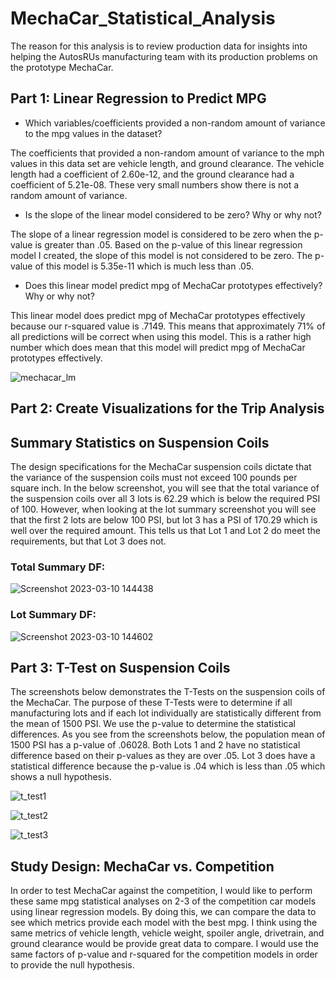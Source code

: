 # MechaCar_Statistical_Analysis
The reason for this analysis is to review production data for insights into helping the AutosRUs manufacturing team with its production problems on the prototype MechaCar.

## Part 1: Linear Regression to Predict MPG
* Which variables/coefficients provided a non-random amount of variance to the mpg values in the dataset?


The coefficients that provided a non-random amount of variance to the mph values in this data set are vehicle length, and ground clearance.  The vehicle length had a coefficient of 2.60e-12, and the ground clearance had a coefficient of 5.21e-08.  These very small numbers show there is not a random amount of variance.

* Is the slope of the linear model considered to be zero? Why or why not?


The slope of a linear regression model is considered to be zero when the p-value is greater than .05.  Based on the p-value of this linear regression model I created, the slope of this model is not considered to be zero.  The p-value of this model is 5.35e-11 which is much less than .05. 

* Does this linear model predict mpg of MechaCar prototypes effectively? Why or why not?


This linear model does predict mpg of MechaCar prototypes effectively because our r-squared value is .7149.  This means that approximately 71% of all predictions will be correct when using this model. This is a rather high number which does mean that this model will predict mpg of MechaCar prototypes effectively.

![mechacar_lm](https://user-images.githubusercontent.com/45715246/224561169-3212f78b-4f2e-41d4-a63c-76a25d6afa44.png)


## Part 2: Create Visualizations for the Trip Analysis


## Summary Statistics on Suspension Coils

The design specifications for the MechaCar suspension coils dictate that the variance of the suspension coils must not exceed 100 pounds per square inch.  In the below screenshot, you will see that the total variance of the suspension coils over all 3 lots is 62.29 which is below the required PSI of 100.  However, when looking at the lot summary screenshot you will see that the first 2 lots are below 100 PSI, but lot 3 has a PSI of 170.29 which is well over the required amount. This tells us that Lot 1 and Lot 2 do meet the requirements, but that Lot 3 does not.

### Total Summary DF:
![Screenshot 2023-03-10 144438](https://user-images.githubusercontent.com/45715246/224413208-193869ee-d1e3-4c1a-aa66-26796bafb8e5.png)


### Lot Summary DF:
![Screenshot 2023-03-10 144602](https://user-images.githubusercontent.com/45715246/224413497-59b8ca05-d4da-4035-b25b-55e80aa61af9.png)


## Part 3: T-Test on Suspension Coils


The screenshots below demonstrates the T-Tests on the suspension coils of the MechaCar.  The purpose of these T-Tests were to determine if all manufacturing lots and if each lot individually are statistically different from the mean of 1500 PSI.  We use the p-value to determine the statistical differences.  As you see from the screenshots below, the population mean of 1500 PSI has a p-value of .06028.  Both Lots 1 and 2 have no statistical difference based on their p-values as they are over .05.  Lot 3 does have a statistical difference because the p-value is .04 which is less than .05 which shows a null hypothesis.

![t_test1](https://user-images.githubusercontent.com/45715246/224503776-21f7491b-5fec-451d-9b88-46985e99a664.png)



![t_test2](https://user-images.githubusercontent.com/45715246/224503790-6c8a44e4-55ac-476f-8169-59356b3595d9.png)



![t_test3](https://user-images.githubusercontent.com/45715246/224503812-0274d7b4-43cd-4e2a-b27a-4d2b2750ee3c.png)



## Study Design: MechaCar vs. Competition

In order to test MechaCar against the competition, I would like to perform these same mpg statistical analyses on 2-3 of the competition car models using linear regression models.  By doing this, we can compare the data to see which metrics provide each model with the best mpg.  I think using the same metrics of vehicle length, vehicle weight, spoiler angle, drivetrain, and ground clearance would be provide great data to compare.  I would use the same factors of p-value and r-squared for the competition models in order to provide the null hypothesis. 
